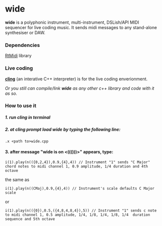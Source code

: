 # wide 

__wide__ is a polyphonic instrument, multi-instrument, DSLish/API MIDI sequencer for live coding music. It sends midi messages to any stand-alone synthesiser or DAW.

### Dependencies

[RtMidi](http://www.music.mcgill.ca/~gary/rtmidi/) library

### Live coding

[__cling__](https://github.com/root-project/cling.git) (an interative C++ interpreter) is for the live coding enverionment.

*Or you still can compile/link __wide__ as any other c++ library and code with it as so.*
	
### How to use it

##### 1. run cling in terminal
##### 2. at cling prompt load *wide* by typing the following line:
	
	.x <path to>wide.cpp
	
#### 3. after message "wide is on <((()))>" appears, type:
	
`i(1).play(n(({0,2,4}),0.9,{4},4)) // Instrument "1" sends "C Major" chord notes to midi channel 1, 0.9 amplitude, 1/4 duration and 4th octave`

the same as	

`i(1).play(n((CMaj),0.9,{4},4)) // Instrument's scale defaults C Major scale`


or

`i(1).play(n(({0}),0.5,({4,8,4,8,4}),5)) // Instrument "1" sends c note to midi channel 1, 0.5 amplitude, 1/4, 1/8, 1/4, 1/8, 1/4  duration sequence and 5th octave`


